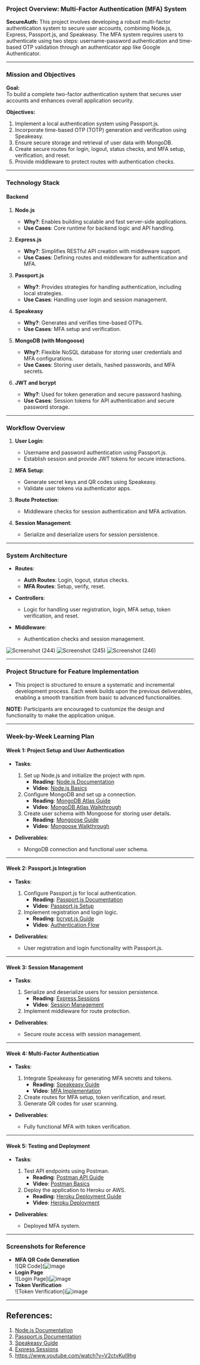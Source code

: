 ### **Project Overview: Multi-Factor Authentication (MFA) System**

**SecureAuth:** This project involves developing a robust multi-factor authentication system to secure user accounts, combining Node.js, Express, Passport.js, and Speakeasy. The MFA system requires users to authenticate using two steps: username-password authentication and time-based OTP validation through an authenticator app like Google Authenticator.

---

### **Mission and Objectives**

**Goal:**  
To build a complete two-factor authentication system that secures user accounts and enhances overall application security.

**Objectives:**  
1. Implement a local authentication system using Passport.js.  
2. Incorporate time-based OTP (TOTP) generation and verification using Speakeasy.  
3. Ensure secure storage and retrieval of user data with MongoDB.  
4. Create secure routes for login, logout, status checks, and MFA setup, verification, and reset.  
5. Provide middleware to protect routes with authentication checks.

---

### **Technology Stack**

#### **Backend**
1. **Node.js**  
   - **Why?**: Enables building scalable and fast server-side applications.  
   - **Use Cases**: Core runtime for backend logic and API handling.

2. **Express.js**  
   - **Why?**: Simplifies RESTful API creation with middleware support.  
   - **Use Cases**: Defining routes and middleware for authentication and MFA.

3. **Passport.js**  
   - **Why?**: Provides strategies for handling authentication, including local strategies.  
   - **Use Cases**: Handling user login and session management.

4. **Speakeasy**  
   - **Why?**: Generates and verifies time-based OTPs.  
   - **Use Cases**: MFA setup and verification.

5. **MongoDB (with Mongoose)**  
   - **Why?**: Flexible NoSQL database for storing user credentials and MFA configurations.  
   - **Use Cases**: Storing user details, hashed passwords, and MFA secrets.

6. **JWT and bcrypt**  
   - **Why?**: Used for token generation and secure password hashing.  
   - **Use Cases**: Session tokens for API authentication and secure password storage.

---

### **Workflow Overview**

1. **User Login**:  
   - Username and password authentication using Passport.js.
   - Establish session and provide JWT tokens for secure interactions.

2. **MFA Setup**:  
   - Generate secret keys and QR codes using Speakeasy.
   - Validate user tokens via authenticator apps.

3. **Route Protection**:  
   - Middleware checks for session authentication and MFA activation.

4. **Session Management**:  
   - Serialize and deserialize users for session persistence.

---

### **System Architecture**

- **Routes**:  
  - **Auth Routes**: Login, logout, status checks.  
  - **MFA Routes**: Setup, verify, reset.  

- **Controllers**:  
  - Logic for handling user registration, login, MFA setup, token verification, and reset.

- **Middleware**:  
  - Authentication checks and session management.
  
![Screenshot (244)](https://github.com/user-attachments/assets/637e66c4-9d81-4831-bbf0-f63dfdf0cd56)
![Screenshot (245)](https://github.com/user-attachments/assets/5f772945-d096-4cf3-aefd-0a187d25105f)
![Screenshot (246)](https://github.com/user-attachments/assets/22b6a047-7acc-42ca-a857-fd4e816ebbca)

---

### **Project Structure for Feature Implementation**
- This project is structured to ensure a systematic and incremental development process. Each week builds upon the previous deliverables, enabling a smooth transition from basic to advanced functionalities.

**NOTE:** Participants are encouraged to customize the design and functionality to make the application unique.

---

### **Week-by-Week Learning Plan**

#### **Week 1: Project Setup and User Authentication**
- **Tasks**:
  1. Set up Node.js and initialize the project with npm.
     - **Reading**: [Node.js Documentation](https://nodejs.org/en/docs/)  
     - **Video**: [Node.js Basics](https://www.youtube.com/watch?v=TlB_eWDSMt4)
  2. Configure MongoDB and set up a connection.
     - **Reading**: [MongoDB Atlas Guide](https://www.mongodb.com/docs/atlas/getting-started/)  
     - **Video**: [MongoDB Atlas Walkthrough](https://www.youtube.com/watch?v=J6mDkcqU_ZE&t=30s)
  3. Create user schema with Mongoose for storing user details.
     - **Reading**: [Mongoose Guide](https://developer.mozilla.org/en-US/docs/Learn/Server-side/Express_Nodejs/mongoose)  
     - **Video**: [Mongoose Walkthrough](https://www.youtube.com/watch?v=DZBGEVgL2eE&t=30s)

- **Deliverables**:
  - MongoDB connection and functional user schema.

---

#### **Week 2: Passport.js Integration**
- **Tasks**:
  1. Configure Passport.js for local authentication.
     - **Reading**: [Passport.js Documentation](http://www.passportjs.org/docs/)  
     - **Video**: [Passport.js Setup](https://www.youtube.com/watch?v=6FOq4cUdH8k)
  2. Implement registration and login logic.
     - **Reading**: [bcrypt.js Guide](https://www.npmjs.com/package/bcrypt)  
     - **Video**: [Authentication Flow](https://www.youtube.com/watch?v=USaB1adUHM0)

- **Deliverables**:
  - User registration and login functionality with Passport.js.

---

#### **Week 3: Session Management**
- **Tasks**:
  1. Serialize and deserialize users for session persistence.
     - **Reading**: [Express Sessions](https://www.npmjs.com/package/express-session)  
     - **Video**: [Session Management](https://www.youtube.com/watch?v=OH6Z0dJ_Huk)
  2. Implement middleware for route protection.

- **Deliverables**:
  - Secure route access with session management.

---

#### **Week 4: Multi-Factor Authentication**
- **Tasks**:
  1. Integrate Speakeasy for generating MFA secrets and tokens.
     - **Reading**: [Speakeasy Guide](https://www.npmjs.com/package/speakeasy)  
     - **Video**: [MFA Implementation](https://www.youtube.com/watch?v=igRUIfbihPQ)
  2. Create routes for MFA setup, token verification, and reset.
  3. Generate QR codes for user scanning.

- **Deliverables**:
  - Fully functional MFA with token verification.

---

#### **Week 5: Testing and Deployment**
- **Tasks**:
  1. Test API endpoints using Postman.
     - **Reading**: [Postman API Guide](https://learning.postman.com/docs/getting-started/introduction/)  
     - **Video**: [Postman Basics](https://www.youtube.com/watch?v=HvvE4BYghJ8)
  2. Deploy the application to Heroku or AWS.
     - **Reading**: [Heroku Deployment Guide](https://devcenter.heroku.com/articles/getting-started-with-nodejs)  
     - **Video**: [Heroku Deployment](https://www.youtube.com/watch?v=Q9foh9XTglE)

- **Deliverables**:
  - Deployed MFA system.

---

### **Screenshots for Reference**
- **MFA QR Code Generation**  
  ![QR Code](![image](https://github.com/user-attachments/assets/5fde4ef7-6c4a-4ae3-a50a-ee9c03db672a)
- **Login Page**  
  ![Login Page](![image](https://github.com/user-attachments/assets/1e6a1265-3a17-4688-b20f-49f0aa17da37)
- **Token Verification**  
  ![Token Verification](![image](https://github.com/user-attachments/assets/a05db9a0-439c-4bc8-82f9-272b1d5260ef)
---

## **References:**
1. [Node.js Documentation](https://nodejs.org/en/docs/)
2. [Passport.js Documentation](http://www.passportjs.org/docs/)
3. [Speakeasy Guide](https://www.npmjs.com/package/speakeasy)
4. [Express Sessions](https://www.npmjs.com/package/express-session)
5. https://www.youtube.com/watch?v=V2ctvKuI9hg

